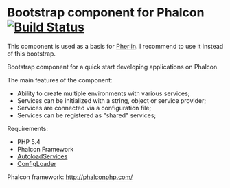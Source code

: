 Bootstrap component for Phalcon [![Build Status](https://travis-ci.org/JimmDiGrizli/phalcon-bootstrap.png?branch=develop)](https://travis-ci.org/JimmDiGrizli/phalcon-bootstrap)
===============================

This component is used as a basis for [Pherlin](https://travis-ci.org/JimmDiGrizli/pherlin). I recommend to use it instead of this bootstrap.

Bootstrap component for a quick start developing applications on Phalcon.

The main features of the component:
- Ability to create multiple environments with various services;
- Services can be initialized with a string, object or service provider;
- Services are connected via a configuration file;
- Services can be registered as "shared" services;

Requirements:
* PHP 5.4
* Phalcon Framework
* [AutoloadServices](https://github.com/JimmDiGrizli/phalcon-autoload-services)
* [ConfigLoader](https://github.com/JimmDiGrizli/phalcon-config-loader)

Phalcon framework: http://phalconphp.com/
